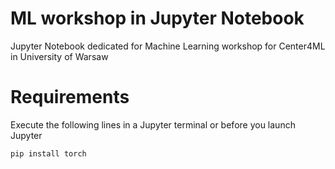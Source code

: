 # ML workshop in Jupyter Notebook
Jupyter Notebook dedicated for Machine Learning workshop for Center4ML in University of Warsaw

# Requirements
Execute the following lines in a Jupyter terminal or before you launch Jupyter

`pip install torch`

